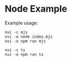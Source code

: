 # Node Example

Example usage:
```DOSINI
nvi -c mjs
nvi -e node index.mjs
nvi -e npm run mjs

nvi -c ts
nvi -e npm run ts
```
